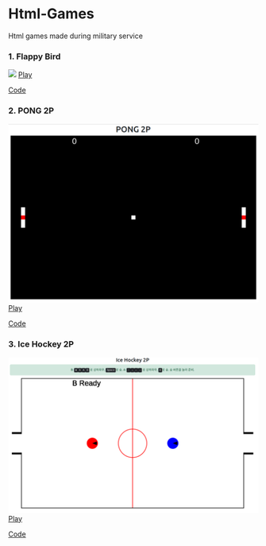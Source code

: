 # Html-Games

Html games made during military service

### 1. Flappy Bird
![](img/flappy.png)
[Play](https://jellyho.com/media/single_pages/images/2022/11/04/Flappy_Bird.html)

[Code](https://github.com/jellyho/Html-Games/blob/master/Flappy%20Bird.html)

### 2. PONG 2P
![](img/pong.png)
[Play](https://jellyho.com/media/single_pages/images/2022/11/03/Pong2P.html)

[Code](https://github.com/jellyho/Html-Games/blob/master/Pong2P.html)

### 3. Ice Hockey 2P
![](img/hockey.png)
[Play](https://jellyho.com/media/single_pages/images/2022/12/01/IceHockey.html)

[Code](https://github.com/jellyho/Html-Games/blob/master/IceHockey.html)
